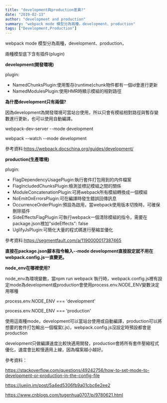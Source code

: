 ```yaml
---
title: "development與production差異?"
date: "2019-02-13"
author: "development and production"
summary: "webpack mode 模型分為兩種，development、production"
tags: ["Development,Production"]
---
```


webpack mode 模型分為兩種，development、production，

兩種模型底下含有插件(plugin)

**development(開發環境)**

plugin:

- NamedChunksPlugin:使用暫存(runtime)chunk物件都有一個id會進行更新
- NamedModulesPlugin:使用HMR時顯示模組的相對路徑

**為什麼development只有兩個?**

因為development為開發環境可當站台使用，所以只會有模組相對路徑與暫存變數進行更新，也可以使用自動編譯。

webpack-dev-server --mode development

webpack --watch --mode development

參考資料:<https://webpack.docschina.org/guides/development/>

**production(生產環境)**

plugin:

- FlagDependencyUsagePlugin:執行套件打包用到的内件檔案
- FlagIncludedChunksPlugin:檢測並標記模組之間的關係
- ModuleConcatenationPlugin:可將webpack所有模組轉換成一個模組
- NoEmitOnErrorsPlugin:可在編譯時發生錯誤回傳訊息
- OccurrenceOrderPlugin:預設為啟用，當webpack使用版本切換時，可確保刪除插件
- SideEffectsFlagPlugin:可執行webpack一個清除模組的指令，需要在package.json裡加"sideEffects": false
- UglifyJsPlugin:可簡化大量的程式碼進行壓縮並優化

參考資料:<https://segmentfault.com/a/1190000017387465>

**直接在package.json腳本指令輸入--mode development直接設定就不用在webpack.config.js一直變更。**

**node_env在哪裡使用?**

node_env為環境變數，當npm run webpack 執行時，webpack.config.js裡有設定mode為development或production會使用process.env.NODE_ENV變數決定用哪種

process.env.NODE_ENV === 'development'

process.env.NODE_ENV === 'production'

使用這兩種mode，development可以當站台使用或自動編譯，production可以將想要的套件打包輸出一個檔案(.js)，webpack.config.js沒設定時預設都會是production

development只做編譯速度比較快適用開發，production會將所有套件壓縮程式優化，速度會比較慢適用上線，因為檔案越小越好。

參考資料：

<https://stackoverflow.com/questions/49242756/how-to-set-mode-to-development-or-production-in-the-config-file>

<https://juejin.im/post/5a4ed5306fb9a01cbc6e2ee2>

<https://www.cnblogs.com/tugenhua0707/p/9780621.html>